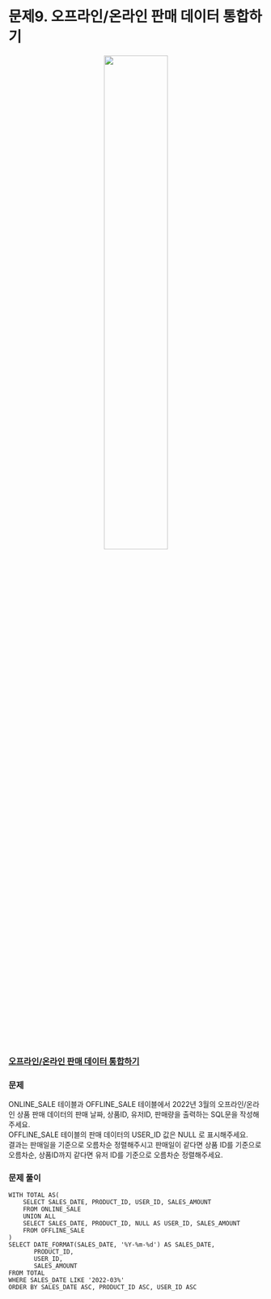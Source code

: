 # 문제9. 오프라인/온라인 판매 데이터 통합하기
<center><img src="https://user-images.githubusercontent.com/77037338/210046724-5f984c66-80c3-4c70-9fdc-32371e86c30c.png" width="50%" height="50%"></center>

### [오프라인/온라인 판매 데이터 통합하기](https://school.programmers.co.kr/learn/courses/30/lessons/131537)

### 문제
ONLINE_SALE 테이블과 OFFLINE_SALE 테이블에서 2022년 3월의 오프라인/온라인 상품 판매 데이터의 판매 날짜, 상품ID, 유저ID, 판매량을 출력하는 SQL문을 작성해주세요. <br>
OFFLINE_SALE 테이블의 판매 데이터의 USER_ID 값은 NULL 로 표시해주세요. <br>
결과는 판매일을 기준으로 오름차순 정렬해주시고 판매일이 같다면 상품 ID를 기준으로 오름차순, 상품ID까지 같다면 유저 ID를 기준으로 오름차순 정렬해주세요.<br>

### 문제 풀이
```Mysql
WITH TOTAL AS(
    SELECT SALES_DATE, PRODUCT_ID, USER_ID, SALES_AMOUNT
    FROM ONLINE_SALE
    UNION ALL
    SELECT SALES_DATE, PRODUCT_ID, NULL AS USER_ID, SALES_AMOUNT
    FROM OFFLINE_SALE
)
SELECT DATE_FORMAT(SALES_DATE, '%Y-%m-%d') AS SALES_DATE, 
       PRODUCT_ID, 
       USER_ID, 
       SALES_AMOUNT
FROM TOTAL
WHERE SALES_DATE LIKE '2022-03%'
ORDER BY SALES_DATE ASC, PRODUCT_ID ASC, USER_ID ASC
```
